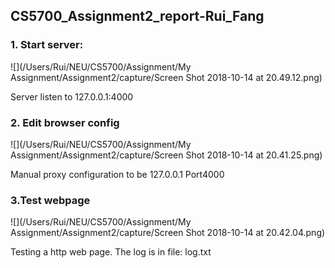 ## CS5700_Assignment2_report-Rui_Fang

### 1. Start server:

![](/Users/Rui/NEU/CS5700/Assignment/My Assignment/Assignment2/capture/Screen Shot 2018-10-14 at 20.49.12.png)

Server listen to 127.0.0.1:4000

### 2. Edit browser config

![](/Users/Rui/NEU/CS5700/Assignment/My Assignment/Assignment2/capture/Screen Shot 2018-10-14 at 20.41.25.png)

Manual proxy configuration to be 127.0.0.1 Port4000

### 3.Test webpage

![](/Users/Rui/NEU/CS5700/Assignment/My Assignment/Assignment2/capture/Screen Shot 2018-10-14 at 20.42.04.png)

Testing a http web page. The log is in file: log.txt